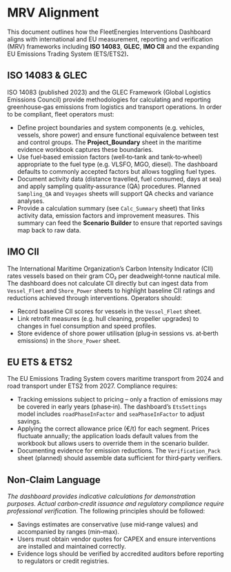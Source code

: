 # MRV Alignment

This document outlines how the FleetEnergies Interventions Dashboard aligns with international and EU measurement, reporting and verification (MRV) frameworks including **ISO 14083**, **GLEC**, **IMO CII** and the expanding EU Emissions Trading System (ETS/ETS2)**.**

## ISO 14083 & GLEC

ISO 14083 (published 2023) and the GLEC Framework (Global Logistics Emissions Council) provide methodologies for calculating and reporting greenhouse‑gas emissions from logistics and transport operations. In order to be compliant, fleet operators must:

* Define project boundaries and system components (e.g. vehicles, vessels, shore power) and ensure functional equivalence between test and control groups. The **Project_Boundary** sheet in the maritime evidence workbook captures these boundaries.
* Use fuel‑based emission factors (well‑to‑tank and tank‑to‑wheel) appropriate to the fuel type (e.g. VLSFO, MGO, diesel). The dashboard defaults to commonly accepted factors but allows toggling fuel types.
* Document activity data (distance travelled, fuel consumed, days at sea) and apply sampling quality‑assurance (QA) procedures. Planned `Sampling_QA` and `Voyages` sheets will support QA checks and variance analyses.
* Provide a calculation summary (see `Calc_Summary` sheet) that links activity data, emission factors and improvement measures. This summary can feed the **Scenario Builder** to ensure that reported savings map back to raw data.

## IMO CII

The International Maritime Organization’s Carbon Intensity Indicator (CII) rates vessels based on their gram CO₂ per deadweight‑tonne nautical mile. The dashboard does not calculate CII directly but can ingest data from `Vessel_Fleet` and `Shore_Power` sheets to highlight baseline CII ratings and reductions achieved through interventions. Operators should:

* Record baseline CII scores for vessels in the `Vessel_Fleet` sheet.
* Link retrofit measures (e.g. hull cleaning, propeller upgrades) to changes in fuel consumption and speed profiles.
* Store evidence of shore power utilisation (plug‑in sessions vs. at‑berth emissions) in the `Shore_Power` sheet.

## EU ETS & ETS2

The EU Emissions Trading System covers maritime transport from 2024 and road transport under ETS2 from 2027. Compliance requires:

* Tracking emissions subject to pricing – only a fraction of emissions may be covered in early years (phase‑in). The dashboard’s `EtsSettings` model includes `roadPhaseInFactor` and `seaPhaseInFactor` to adjust savings.
* Applying the correct allowance price (€/t) for each segment. Prices fluctuate annually; the application loads default values from the workbook but allows users to override them in the scenario builder.
* Documenting evidence for emission reductions. The `Verification_Pack` sheet (planned) should assemble data sufficient for third‑party verifiers.

## Non‑Claim Language

*The dashboard provides indicative calculations for demonstration purposes. Actual carbon‑credit issuance and regulatory compliance require professional verification.* The following principles should be followed:

* Savings estimates are conservative (use mid‑range values) and accompanied by ranges (min–max).
* Users must obtain vendor quotes for CAPEX and ensure interventions are installed and maintained correctly.
* Evidence logs should be verified by accredited auditors before reporting to regulators or credit registries.